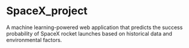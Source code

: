 # SpaceX_project
A machine learning-powered web application that predicts the success probability of SpaceX rocket launches based on historical data and environmental factors.
